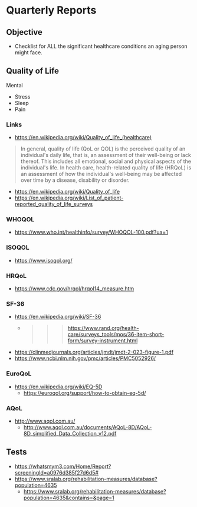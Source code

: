 # Quarterly Reports


## Objective

* Checklist for ALL the significant healthcare conditions an aging person might face.


## Quality of Life

Mental

* Stress
* Sleep
* Pain

### Links

* https://en.wikipedia.org/wiki/Quality_of_life_(healthcare)
>In general, quality of life (QoL or QOL) is the perceived quality of an individual's daily life, that is, an assessment of their well-being or lack thereof. This includes all emotional, social and physical aspects of the individual's life. In health care, health-related quality of life (HRQoL) is an assessment of how the individual's well-being may be affected over time by a disease, disability or disorder.
* https://en.wikipedia.org/wiki/Quality_of_life
* https://en.wikipedia.org/wiki/List_of_patient-reported_quality_of_life_surveys

### WHOQOL
* https://www.who.int/healthinfo/survey/WHOQOL-100.pdf?ua=1

### ISOQOL
* https://www.isoqol.org/

### HRQoL
* https://www.cdc.gov/hrqol/hrqol14_measure.htm

### SF-36

* https://en.wikipedia.org/wiki/SF-36
  * >>> https://www.rand.org/health-care/surveys_tools/mos/36-item-short-form/survey-instrument.html
* https://clinmedjournals.org/articles/jmdt/jmdt-2-023-figure-1.pdf
* https://www.ncbi.nlm.nih.gov/pmc/articles/PMC5052926/

### EuroQoL
* https://en.wikipedia.org/wiki/EQ-5D
  * https://euroqol.org/support/how-to-obtain-eq-5d/

### AQoL
* http://www.aqol.com.au/
  * http://www.aqol.com.au/documents/AQoL-8D/AQoL-8D_simplified_Data_Collection_v12.pdf


## Tests

* https://whatsmym3.com/Home/Report?screeningId=a0976d385f27d6d5#
* https://www.sralab.org/rehabilitation-measures/database?population=4635
  * https://www.sralab.org/rehabilitation-measures/database?population=4635&contains=&page=1
